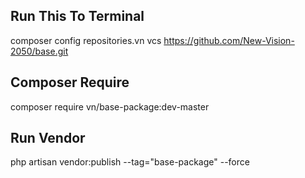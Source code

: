 ## Run This To Terminal
composer config repositories.vn vcs https://github.com/New-Vision-2050/base.git
## Composer Require
composer require vn/base-package:dev-master
## Run Vendor
php artisan vendor:publish --tag="base-package" --force
